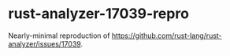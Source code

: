 # rust-analyzer-17039-repro

Nearly-minimal reproduction of <https://github.com/rust-lang/rust-analyzer/issues/17039>.
